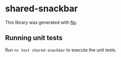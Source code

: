 # shared-snackbar

This library was generated with [Nx](https://nx.dev).

## Running unit tests

Run `nx test shared-snackbar` to execute the unit tests.
